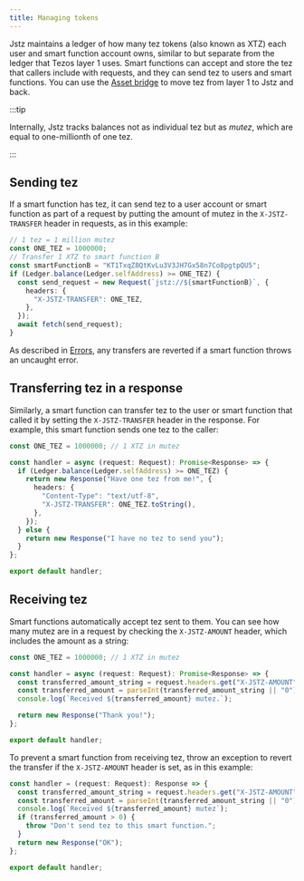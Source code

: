 ```yaml
---
title: Managing tokens
---
```


Jstz maintains a ledger of how many tez tokens (also known as XTZ) each user and smart function account owns, similar to but separate from the ledger that Tezos layer 1 uses.
Smart functions can accept and store the tez that callers include with requests, and they can send tez to users and smart functions.
You can use the [Asset bridge](/architecture/bridge) to move tez from layer 1 to Jstz and back.

:::tip

Internally, Jstz tracks balances not as individual tez but as _mutez_, which are equal to one-millionth of one tez.

:::

## Sending tez

If a smart function has tez, it can send tez to a user account or smart function as part of a request by putting the amount of mutez in the `X-JSTZ-TRANSFER` header in requests, as in this example:

```typescript
// 1 tez = 1 million mutez
const ONE_TEZ = 1000000;
// Transfer 1 XTZ to smart function B
const smartFunctionB = "KT1TxqZ8QtKvLu3V3JH7Gx58n7Co8pgtpQU5";
if (Ledger.balance(Ledger.selfAddress) >= ONE_TEZ) {
  const send_request = new Request(`jstz://${smartFunctionB}`, {
    headers: {
      "X-JSTZ-TRANSFER": ONE_TEZ,
    },
  });
  await fetch(send_request);
}
```

<!-- Blocked by JSTZ-657
To send tez to a smart function without calling the smart function and running its handler function, send the tez in a request to `jstz://<ADDRESS>/-/noop`, as in this example:

```typescript
const ONE_TEZ = 1000000;
const call_request = new Request(`jstz://${smart_function}/-/noop`, {
  headers: {
    "X-JSTZ-TRANSFER": ONE_TEZ.toString(),
  },
});
```
-->

As described in [Errors](/functions/errors), any transfers are reverted if a smart function throws an uncaught error.

## Transferring tez in a response

Similarly, a smart function can transfer tez to the user or smart function that called it by setting the `X-JSTZ-TRANSFER` header in the response.
For example, this smart function sends one tez to the caller:

```typescript
const ONE_TEZ = 1000000; // 1 XTZ in mutez

const handler = async (request: Request): Promise<Response> => {
  if (Ledger.balance(Ledger.selfAddress) >= ONE_TEZ) {
    return new Response("Have one tez from me!", {
      headers: {
        "Content-Type": "text/utf-8",
        "X-JSTZ-TRANSFER": ONE_TEZ.toString(),
      },
    });
  } else {
    return new Response("I have no tez to send you");
  }
};

export default handler;
```

## Receiving tez

Smart functions automatically accept tez sent to them.
You can see how many mutez are in a request by checking the `X-JSTZ-AMOUNT` header, which includes the amount as a string:

```typescript
const ONE_TEZ = 1000000; // 1 XTZ in mutez

const handler = async (request: Request): Promise<Response> => {
  const transferred_amount_string = request.headers.get("X-JSTZ-AMOUNT");
  const transferred_amount = parseInt(transferred_amount_string || "0");
  console.log(`Received ${transferred_amount} mutez.`);

  return new Response("Thank you!");
};

export default handler;
```

To prevent a smart function from receiving tez, throw an exception to revert the transfer if the `X-JSTZ-AMOUNT` header is set, as in this example:

```typescript
const handler = (request: Request): Response => {
  const transferred_amount_string = request.headers.get("X-JSTZ-AMOUNT");
  const transferred_amount = parseInt(transferred_amount_string || "0");
  console.log(`Received ${transferred_amount} mutez`);
  if (transferred_amount > 0) {
    throw "Don't send tez to this smart function.";
  }
  return new Response("OK");
};

export default handler;
```

